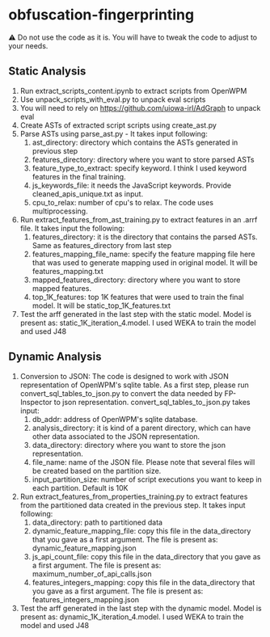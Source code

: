 # obfuscation-fingerprinting

:warning: Do not use the code as it is. You will have to tweak the code to adjust to your needs.

## Static Analysis 

1. Run extract_scripts_content.ipynb to extract scripts from OpenWPM
2. Use unpack_scripts_with_eval.py to unpack eval scripts 
3. You will need to rely on https://github.com/uiowa-irl/AdGraph to unpack eval
4. Create ASTs of extracted script scripts using create_ast.py
5. Parse ASTs using parse_ast.py - It takes input following:
    1. ast_directory: directory which contains the ASTs generated in previous step
    2. features_directory: directory where you want to store parsed ASTs 
    3. feature_type_to_extract: specify keyword. I think I used keyword features in the final training. 
    4. js_keywords_file: it needs the JavaScript keywords. Provide cleaned_apis_unique.txt as input.
    5. cpu_to_relax: number of cpu's to relax. The code uses multiprocessing.
6. Run extract_features_from_ast_training.py to extract features in an .arrf file. It takes input the following:
    1. features_directory: it is the directory that contains the parsed ASTs. Same as features_directory from last step
    2. features_mapping_file_name: specify the feature mapping file here that was used to generate mapping used in original model. It will be features_mapping.txt
    3. mapped_features_directory: directory where you want to store mapped features. 
    4. top_1K_features: top 1K features that were used to train the final model. It will be static_top_1K_features.txt
7. Test the arff generated in the last step with the static model. Model is present as: static_1K_iteration_4.model. I used WEKA to train the model and used J48
 

## Dynamic Analysis

1. Conversion to JSON: The code is designed to work with JSON representation of OpenWPM's sqlite table. As a first step, please run convert_sql_tables_to_json.py to convert the data needed by FP-Inspector to json representation. convert_sql_tables_to_json.py takes input:
    1. db_addr: address of OpenWPM's sqlite database.
    2. analysis_directory: it is kind of a parent directory, which can have other data associated to the JSON representation.
    3. data_directory: directory where you want to store the json representation.
    4. file_name: name of the JSON file. Please note that several files will be created based on the partition size. 
    5. input_partition_size: number of script executions you want to keep in each partition. Default is 10K
2. Run extract_features_from_properties_training.py to extract features from the partitioned data created in the previous step. It takes input following:     
    1. data_directory: path to partitioned data
    2. dynamic_feature_mapping_file: copy this file in the data_directory that you gave as a first argument. The file is present as: dynamic_feature_mapping.json
    3. js_api_count_file: copy this file in the data_directory that you gave as a first argument. The file is present as: maximum_number_of_api_calls.json
    4. features_integers_mapping: copy this file in the data_directory that you gave as a first argument. The file is present as: features_integers_mapping.json
3. Test the arff generated in the last step with the dynamic model. Model is present as: dynamic_1K_iteration_4.model. I used WEKA to train the model and used J48
 
